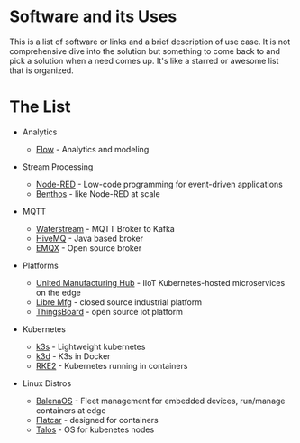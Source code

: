 # Software and its Uses

This is a list of software or links and a brief description of use case. It is not comprehensive dive into the solution but something to come back to and pick a solution when a need comes up. It's like a starred or awesome list that is organized.

# The List

- Analytics
    - [Flow](https://www.flow-software.com/) - Analytics and modeling

- Stream Processing
    - [Node-RED](https://github.com/node-red/node-red) - Low-code programming for event-driven applications
    - [Benthos](https://github.com/benthosdev/benthos) - like Node-RED at scale

- MQTT
    - [Waterstream](https://waterstream.io/) - MQTT Broker to Kafka
    - [HiveMQ](https://github.com/hivemq/hivemq-community-edition) - Java based broker
    - [EMQX](https://github.com/emqx/emqx) - Open source broker

- Platforms
    - [United Manufacturing Hub](https://www.umh.app/) - IIoT Kubernetes-hosted microservices on the edge
    - [Libre Mfg](https://www.libremfg.com/) - closed source industrial platform
    - [ThingsBoard](https://thingsboard.io/) - open source iot platform
  
- Kubernetes
    - [k3s](https://github.com/k3s-io/k3s) - Lightweight kubernetes
    - [k3d](https://github.com/k3d-io/k3d) - K3s in Docker
    - [RKE2](https://github.com/rancher/rke2) - Kubernetes running in containers

- Linux Distros
    - [BalenaOS](https://www.balena.io/os) - Fleet management for embedded devices, run/manage containers at edge
    - [Flatcar](https://www.flatcar.org/) - designed for containers
    - [Talos](https://www.talos.dev/) - OS for kubenetes nodes

